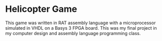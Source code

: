 # Helicopter Game

This game was written in RAT assembly language with a microprocessor simulated in VHDL on a Basys 3 FPGA board.
This was my final project in my computer design and assembly language programming class.
